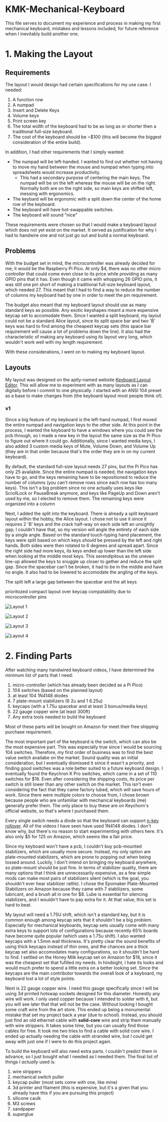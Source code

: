 # KMK-Mechanical-Keyboard
This file serves to document my experience and process in making my first mechanical keyboard, mistakes and lessons included, for future reference when I inevitably build another one.

# 1. Making the Layout
## Requirements
The layout I would design had certain specifications for my use case. I needed:
1. A function row
2. A numpad
3. Insert and Delete Keys
4. Volume keys
5. Print screen key
6. The total width of the keyboard had to be as long as or shorter then a traditional full-size keyboard.
7. The cost of the keyboard should be ~$100 (this will become the biggest consideration of the entire build).

In addition, I had other requirements that I simply wanted:
* The numpad will be left-handed. I wanted to find out whether not having to move my hand between the mouse and numpad when typing into spreadsheets would increase productivity.
  * This had a secondary purpose of centering the main keys; The numpad will be on the left whereas the mouse will be on the right. Normally both are on the right side, so main keys are shifted left, messing with ergonomics.
* The keybard will be ergonomic with a split down the center of the home row of the keyboard.
* The keyboard will have hot-swappable switches.
* The keyboard will sound "nice"

These requirements were chosen so that I would make a keyboard layout which does not yet exist on the market. It served as justification for why I had to handwire one and not just go out and build a normal keyboard.

## Problems
With the budget set in mind, the microcontroller was already decided for me; it would be the Raspberry Pi Pico. At only $4, there was no other micro controller that could come even close to its price while providing as many GPIO pins that it has. Even though it came with whopping 26 GPIO pins, it was still one pin short of making a traditional full-size keyboard layout, which needed 27. This meant that I had to find a way to reduce the number of columns my keyboard had by one in order to meet the pin requirement.

The budget also meant that my keyboard layout should use as many standard keys as possible. Any exotic keyshapes meant a more expensive keycap set to accomodate them. Since I wanted a split keyboard, my layout could not be a standard Alice layout, since its split space bar and two 'B' keys was hard to find among the cheapest keycap sets (this space bar requirement will cause a lot of problems down the line). It also had the characteristic of making any keyboard using its layout very long, which wouldn't work well with my length requirement.

With these considerations, I went on to making my keyboard layout.

## Layouts
My layout was designed on the aptly-named website [Keyboard Layout Editor](http://www.keyboard-layout-editor.com/). This will allow me to experiment with as many layouts as I can digitally before I commit to one physically. 
I started with an ANSI 104 preset as a base to make changes from (the keyboard layout most people think of). 

### v1
Since a big feature of my keyboard is the left-hand numpad, I first moved the entire numpad and navigation keys to the other side. At this point in the process, I wanted the keyboard to have a windows where you could see the pcb through, so I made a new key in the layout the same size as the Pi Pico to figure out where it could go. Additionally, since I wanted media keys, I also added 3 custom media keys of Mute, Volume Down, and Volume Up (they are in that order because that's the order they are in on my current keyboard). 

By default, the standard full-size layout needs 27 pins, but the Pi Pico has only 25 available. Since the entire numpad is needed, the navigation keys have to go, and the keys remaining have to be repositioned to reduce the number of columns (you can't remove rows since each row has too many keys). This isn't a big problem since no one actually uses keys like ScrollLock or PauseBreak anymore, and keys like PageUp and Down aren't used by me, so I elected to remove them. The remaining keys were organized into a column

Next, I added the split into the keyboard. There is already a split keyboard layout within the hobby, the Alice layout. I chose not to use it since it requires 2 'B' keys and the crack half-way on each side left an unsightly gap; I couldn't have that, so my version will angle the entirety of each side by a single angle. Based on the standard touch-typing hand placement, the keys were split based on which keys *should* be pressed by the left and right hands. Both sides were then rotated to 6 degrees and spread apart. Since the right side had more keys, its keys ended up lower than the left side when looking at the middle most keys. This serendipitous as the uneven line-up allowed the keys to snuggle up closer to gether and reduce the split gap. Since the spacebar can't be broken, it had to be in the middle and have no angle. It also had to be lowered to accomodate the angling of the keys.

The split left a large gap between the spacebar and the alt keys

prioritozed compact layout over keycap compatability due to microcontroller pins

![Layout 1](Keyboard_Layout_v1.png)

![Layout 2](Keyboard_Layout_v2.png)

![Layout 3](Keyboard_Layout_v3.png)

![Layout 4](Keyboard_Layout_v4.png)

# 2. Finding Parts
After watching many handwired keyboard videos, I have determined the minimum list of parts that I need:
1. micro-controller (which has already been decided as a Pi Pico)
2. 104 switches (based on the planned layout)
3. at least 104 1N4148 diodes
4. 7 plate-mount stabilizers (6 2u and 1 6.25u)
5. keycaps (with a 1.75u spacebar and at least 3 bonus/media keys)
6. 22 gauge copper wire (at least 300ft)
7. Any extra tools needed to build the keyboard

Most of these parts will be bought on Amazon for meet their free shipping purchase requirement. 

The most important part of the keyboard is the switch, which can also be the most expensive part. This was especially true since I would be sourcing 104 switches. Therefore, my first order of business was to find the best value switch availabe on the market. Sound quality was an initial consideration, but I eventually dismissed it since it wasn't a priority, and finding good switches was a role better suited to a future keyboard design. I eventually found the Keychron K Pro switches, which came in a set of 110 switches for $16. Even after considering the shipping costs, its price per switch is still lower than any other switch on the market. This isn't even considering the fact that they came factory lubed, which will save hours of work. Since there were multiple colors to choose from, I chose brown because people who are unfamiliar with mechanical keyboards (me) generally prefer them. The only place to buy these are on Keychorn's official website, so that's where I purchased them.

Every single switch needs a diode so that the keyboard can support [n-key rollover](https://en.wikipedia.org/wiki/Key_rollover). All of the videos I have seen have used 1N4148 diodes. I don't know why, but there's no reason to start experimenting with others here. It's also only $5 for 125 on Amazon, which seems like a fair price.

Since my keyboard won't have a pcb, I couldn't buy pcb-mounted stabilizers, which are usually more secure. Instead, my only option are plate-mounted stabilizers, which are prone to popping out when being tossed around. Luckily, I don't intend on bringing my keyboard anywhere, so plate-mount should be just fine. In terms of stabilizer quality, there are many options that I think are unnecessarily expensive, as a few simple mods can make most pairs of stabilizers silent (which is the goal, you shouldn't ever hear stabilizer rattle). I chose the Epomaker Plate-Mounted Stabilizers on Amazon because they came with 7 stabilizers, some lubricant, and a brush all in one for $8. Lube is essential for silencing stabilizers, and I wouldn't have to pay extra for it. At that value, this set is hard to beat.

My layout will need a 1.75U shift, which isn't a standard key, but it is common enough among keycap sets that it shouldn't be a big problem. Especially for mechanical keyboards, keycap sets usually come with many extra keys to support lots of configurations because recently 65% boards have become quite popular (which uses a 1.75u shift). I also wanted keycaps with a 1.5mm wall thickness. It's pretty clear the sound benefits of using thick keycaps instead of thin ones, and the chances are a thick keycap set also accomodates many configurations, so it shouldn't be hard to find. I settled on the Honey Milk keycap set on Amazon for $18, since it was the cheapest set that fufilled my needs. In hindsight, I hate its looks and would much prefer to spend a little extra on a better looking set. Since the keycaps are the main contributor towards the overall look of a keyboard, my keyboard lost a lot of style points.

Next is 22 gauge copper wire. I need this gauge specifically since I will be using 3d printed hotswap sockets designed for this diameter. Honestly any wire will work. I only used copper because I intended to solder with it, but you will see later that that will not be the case. Without looking I bought some craft wire from the art store. This ended up being a monumental mistake that set my project back a year (due to school). Instead, you should just find an old ethernet cable with **solid-core** wire and strip them manually with wire strippers. It takes some time, but you can usually find those cables for free. It took me two tries to find a cable with solid core wire. I ended up actually needing the cable with stranded wire, but I could get away with just one if I were to do this project again.

To build the keyboard will also need extra parts. I couldn't predict them in advance, so I just bought what I needed as I needed them. The final list of things I *actually* used is:
1. wire strippers
2. mechanical switch puller
3. keycap puller (most sets come with one, like mine)
4. 3d printer and filament (this is expensive, but it's a given that you already have this if you are pursuing this project)
5. silicone caulk
6. M3 screws
7. sandpaper
8. superglue
